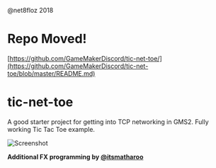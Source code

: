 @net8floz 2018 

# Repo Moved!
[https://github.com/GameMakerDiscord/tic-net-toe/](https://github.com/GameMakerDiscord/tic-net-toe/blob/master/README.md)

# tic-net-toe
A good starter project for getting into TCP networking in GMS2. Fully working Tic Tac Toe example.

![Screenshot](https://i.imgur.com/p6IV9sZ.png)

**Additional FX programming by [@itsmatharoo](https://twitter.com/itsmatharoo)**
